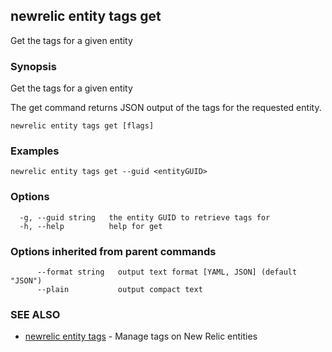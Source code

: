 ## newrelic entity tags get

Get the tags for a given entity

### Synopsis

Get the tags for a given entity

The get command returns JSON output of the tags for the requested entity.


```
newrelic entity tags get [flags]
```

### Examples

```
newrelic entity tags get --guid <entityGUID>
```

### Options

```
  -g, --guid string   the entity GUID to retrieve tags for
  -h, --help          help for get
```

### Options inherited from parent commands

```
      --format string   output text format [YAML, JSON] (default "JSON")
      --plain           output compact text
```

### SEE ALSO

* [newrelic entity tags](newrelic_entity_tags.md)	 - Manage tags on New Relic entities

